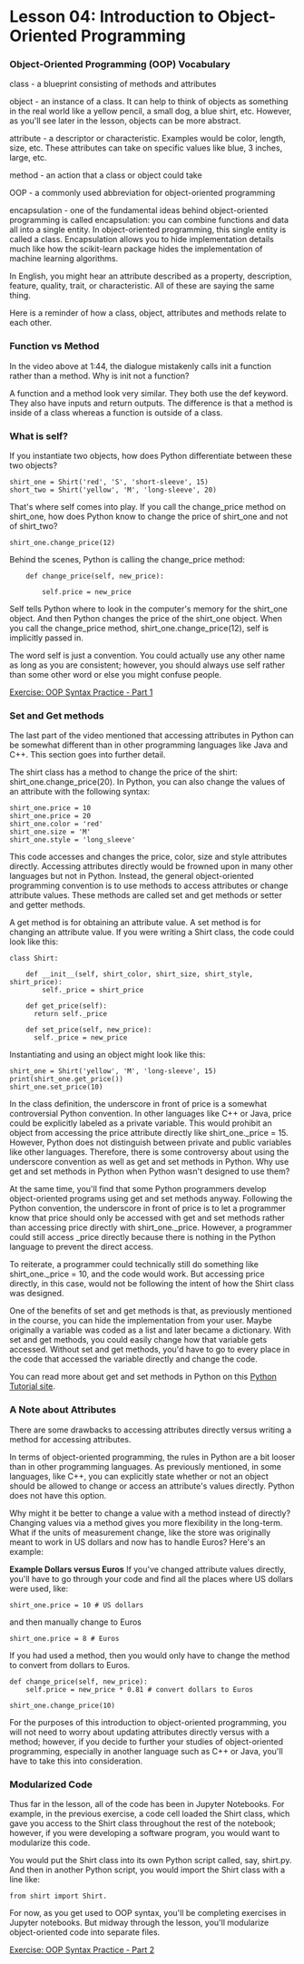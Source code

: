 # Lesson 04: Introduction to Object-Oriented Programming

### Object-Oriented Programming (OOP) Vocabulary
class - a blueprint consisting of methods and attributes

object - an instance of a class. It can help to think of objects as something in the real world like a yellow pencil, a small dog, a blue shirt, etc. However, as you'll see later in the lesson, objects can be more abstract.

attribute - a descriptor or characteristic. Examples would be color, length, size, etc. These attributes can take on specific values like blue, 3 inches, large, etc.

method - an action that a class or object could take

OOP - a commonly used abbreviation for object-oriented programming

encapsulation - one of the fundamental ideas behind object-oriented programming is called encapsulation: you can combine functions and data all into a single entity. In object-oriented programming, this single entity is called a class. Encapsulation allows you to hide implementation details much like how the scikit-learn package hides the implementation of machine learning algorithms.

In English, you might hear an attribute described as a property, description, feature, quality, trait, or characteristic. All of these are saying the same thing.

Here is a reminder of how a class, object, attributes and methods relate to each other.

### Function vs Method
In the video above at 1:44, the dialogue mistakenly calls init a function rather than a method. Why is init not a function?

A function and a method look very similar. They both use the def keyword. They also have inputs and return outputs. The difference is that a method is inside of a class whereas a function is outside of a class.

### What is self?
If you instantiate two objects, how does Python differentiate between these two objects?
```
shirt_one = Shirt('red', 'S', 'short-sleeve', 15)
short_two = Shirt('yellow', 'M', 'long-sleeve', 20)
```
That's where self comes into play. If you call the change_price method on shirt_one, how does Python know to change the price of shirt_one and not of shirt_two?
```
shirt_one.change_price(12)
```
Behind the scenes, Python is calling the change_price method:
```
    def change_price(self, new_price):

        self.price = new_price
```
Self tells Python where to look in the computer's memory for the shirt_one object. And then Python changes the price of the shirt_one object. When you call the change_price method, shirt_one.change_price(12), self is implicitly passed in.

The word self is just a convention. You could actually use any other name as long as you are consistent; however, you should always use self rather than some other word or else you might confuse people.

[Exercise: OOP Syntax Practice - Part 1](https://github.com/chloehuang123/Udacity-Nano-Degree-Data-Scientist/blob/main/Lesson%2004:%20Introduction%20to%20Object-Oriented%20Programming/shirt_exercise.ipynb)

### Set and Get methods
The last part of the video mentioned that accessing attributes in Python can be somewhat different than in other programming languages like Java and C++. This section goes into further detail.

The shirt class has a method to change the price of the shirt: shirt_one.change_price(20). In Python, you can also change the values of an attribute with the following syntax:
```
shirt_one.price = 10
shirt_one.price = 20
shirt_one.color = 'red'
shirt_one.size = 'M'
shirt_one.style = 'long_sleeve'
```

This code accesses and changes the price, color, size and style attributes directly. Accessing attributes directly would be frowned upon in many other languages but not in Python. Instead, the general object-oriented programming convention is to use methods to access attributes or change attribute values. These methods are called set and get methods or setter and getter methods.

A get method is for obtaining an attribute value. A set method is for changing an attribute value. If you were writing a Shirt class, the code could look like this:
```
class Shirt:

    def __init__(self, shirt_color, shirt_size, shirt_style, shirt_price):
        self._price = shirt_price

    def get_price(self):
      return self._price

    def set_price(self, new_price):
      self._price = new_price
 ```
 Instantiating and using an object might look like this:
```
shirt_one = Shirt('yellow', 'M', 'long-sleeve', 15)
print(shirt_one.get_price())
shirt_one.set_price(10)
```
In the class definition, the underscore in front of price is a somewhat controversial Python convention. In other languages like C++ or Java, price could be explicitly labeled as a private variable. This would prohibit an object from accessing the price attribute directly like shirt_one._price = 15. However, Python does not distinguish between private and public variables like other languages. Therefore, there is some controversy about using the underscore convention as well as get and set methods in Python. Why use get and set methods in Python when Python wasn't designed to use them?

At the same time, you'll find that some Python programmers develop object-oriented programs using get and set methods anyway. Following the Python convention, the underscore in front of price is to let a programmer know that price should only be accessed with get and set methods rather than accessing price directly with shirt_one._price. However, a programmer could still access _price directly because there is nothing in the Python language to prevent the direct access.

To reiterate, a programmer could technically still do something like shirt_one._price = 10, and the code would work. But accessing price directly, in this case, would not be following the intent of how the Shirt class was designed.

One of the benefits of set and get methods is that, as previously mentioned in the course, you can hide the implementation from your user. Maybe originally a variable was coded as a list and later became a dictionary. With set and get methods, you could easily change how that variable gets accessed. Without set and get methods, you'd have to go to every place in the code that accessed the variable directly and change the code.

You can read more about get and set methods in Python on this [Python Tutorial site](https://python-course.eu/oop/properties-vs-getters-and-setters.php).

### A Note about Attributes
There are some drawbacks to accessing attributes directly versus writing a method for accessing attributes.

In terms of object-oriented programming, the rules in Python are a bit looser than in other programming languages. As previously mentioned, in some languages, like C++, you can explicitly state whether or not an object should be allowed to change or access an attribute's values directly. Python does not have this option.

Why might it be better to change a value with a method instead of directly? Changing values via a method gives you more flexibility in the long-term. What if the units of measurement change, like the store was originally meant to work in US dollars and now has to handle Euros? Here's an example:

**Example Dollars versus Euros**
If you've changed attribute values directly, you'll have to go through your code and find all the places where US dollars were used, like:
```
shirt_one.price = 10 # US dollars
```
and then manually change to Euros
```
shirt_one.price = 8 # Euros
```
If you had used a method, then you would only have to change the method to convert from dollars to Euros.
```
def change_price(self, new_price):
    self.price = new_price * 0.81 # convert dollars to Euros

shirt_one.change_price(10)
```
For the purposes of this introduction to object-oriented programming, you will not need to worry about updating attributes directly versus with a method; however, if you decide to further your studies of object-oriented programming, especially in another language such as C++ or Java, you'll have to take this into consideration.

### Modularized Code
Thus far in the lesson, all of the code has been in Jupyter Notebooks. For example, in the previous exercise, a code cell loaded the Shirt class, which gave you access to the Shirt class throughout the rest of the notebook; however, if you were developing a software program, you would want to modularize this code.

You would put the Shirt class into its own Python script called, say, shirt.py. And then in another Python script, you would import the Shirt class with a line like:
```
from shirt import Shirt.
```
For now, as you get used to OOP syntax, you'll be completing exercises in Jupyter notebooks. But midway through the lesson, you'll modularize object-oriented code into separate files.

[Exercise: OOP Syntax Practice - Part 2]()
